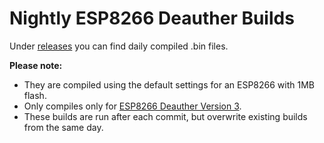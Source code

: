 # Nightly ESP8266 Deauther Builds

Under [releases](releases) you can find daily compiled .bin files.  

**Please note:**   
* They are compiled using the default settings for an ESP8266 with 1MB flash.  
* Only compiles only for [ESP8266 Deauther Version 3](https://github.com/SpacehuhnTech/esp8266_deauther/tree/v3).  
* These builds are run after each commit, but overwrite existing builds from the same day.  